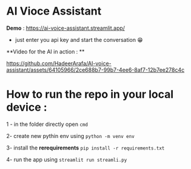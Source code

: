 # AI Vioce Assistant


**Demo** : https://ai-voice-assistant.streamlit.app/

- just enter you  api key and start the conversation 😁

**Video for the AI in action : **

https://github.com/HadeerArafa/AI-voice-assistant/assets/64105966/2ce688b7-99b7-4ee6-8af7-12b7ee278c4c

# How to run the repo in your local device : 
 1 - in the folder directly open `cmd`

2- create new pythin env using `python -m venv env`

3- install the **rerequirements** `pip install -r requirements.txt`

4- run the app using `streamlit run streamli.py`
